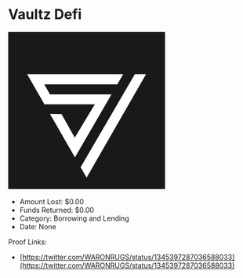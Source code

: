 # Vaultz Defi
![Vaultz Defi](/rektimages/Vaultz-Defi.png)
- Amount Lost: $0.00
- Funds Returned: $0.00
- Category: Borrowing and Lending
- Date: None



Proof Links:
- [https://twitter.com/WARONRUGS/status/1345397287036588033](https://twitter.com/WARONRUGS/status/1345397287036588033)


